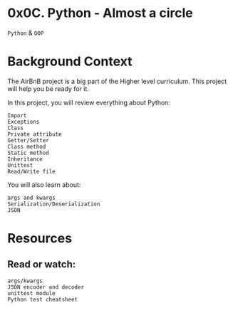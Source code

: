 # 0x0C. Python - Almost a circle
`Python`       &    `OOP`
# Background Context
The AirBnB project is a big part of the Higher level curriculum. This project will help you be ready for it.

In this project, you will review everything about Python:

    Import
    Exceptions
    Class
    Private attribute
    Getter/Setter
    Class method
    Static method
    Inheritance
    Unittest
    Read/Write file

You will also learn about:

    args and kwargs
    Serialization/Deserialization
    JSON
# Resources

## Read or watch:

    args/kwargs
    JSON encoder and decoder
    unittest module
    Python test cheatsheet
